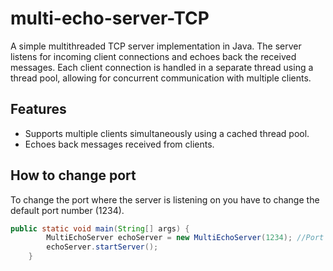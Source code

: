# multi-echo-server-TCP
A simple multithreaded TCP server implementation in Java. The server listens for incoming client connections and echoes back the received messages. Each client connection is handled in a separate thread using a thread pool, allowing for concurrent communication with multiple clients.

## Features
- Supports multiple clients simultaneously using a cached thread pool.
- Echoes back messages received from clients.

## How to change port
To change the port where the server is listening on you have to change the default port number (1234).

```java
public static void main(String[] args) {
        MultiEchoServer echoServer = new MultiEchoServer(1234); //Port number
        echoServer.startServer();
    }
